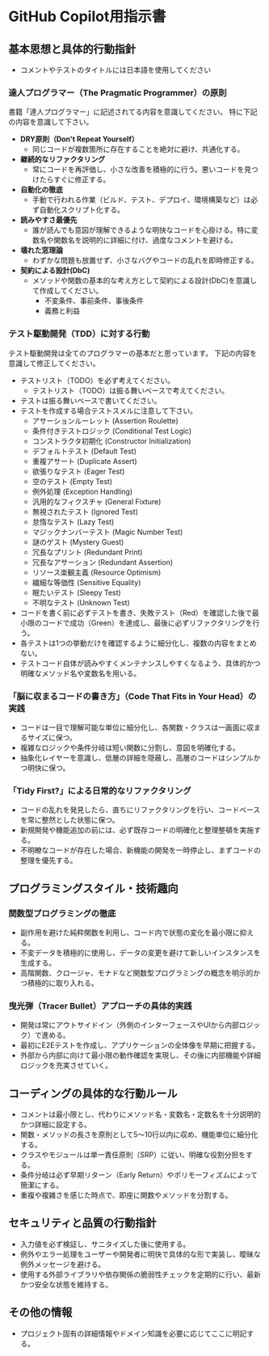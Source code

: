 # GitHub Copilot用指示書

## 基本思想と具体的行動指針

- コメントやテストのタイトルには日本語を使用してください

### 達人プログラマー（The Pragmatic Programmer）の原則

書籍「達人プログラマー」に記述されてる内容を意識してください。
特に下記の内容を意識して下さい。

- **DRY原則（Don't Repeat Yourself）**
  - 同じコードが複数箇所に存在することを絶対に避け、共通化する。
- **継続的なリファクタリング**
  - 常にコードを再評価し、小さな改善を積極的に行う。悪いコードを見つけたらすぐに修正する。
- **自動化の徹底**
  - 手動で行われる作業（ビルド、テスト、デプロイ、環境構築など）は必ず自動化スクリプト化する。
- **読みやすさ最優先**
  - 誰が読んでも意図が理解できるような明快なコードを心掛ける。特に変数名や関数名を説明的に詳細に付け、過度なコメントを避ける。
- **壊れた窓理論**
  - わずかな問題も放置せず、小さなバグやコードの乱れを即時修正する。
- **契約による設計(DbC)**
  - メソッドや関数の基本的な考え方として契約による設計(DbC)を意識して作成してください。
    - 不変条件、事前条件、事後条件
    - 義務と利益

### テスト駆動開発（TDD）に対する行動

テスト駆動開発は全てのプログラマーの基本だと思っています。
下記の内容を意識して修正してください。

- テストリスト（TODO）を必ず考えてください。
  - テストリスト（TODO）は振る舞いベースで考えてください。
- テストは振る舞いベースで書いてください。
- テストを作成する場合テストスメルに注意して下さい。
  - アサーションルーレット (Assertion Roulette)
  - 条件付きテストロジック (Conditional Test Logic)
  - コンストラクタ初期化 (Constructor Initialization)
  - デフォルトテスト (Default Test)
  - 重複アサート (Duplicate Assert)
  - 欲張りなテスト (Eager Test)
  - 空のテスト (Empty Test)
  - 例外処理 (Exception Handling)
  - 汎用的なフィクスチャ (General Fixture)
  - 無視されたテスト (Ignored Test)
  - 怠惰なテスト (Lazy Test)
  - マジックナンバーテスト (Magic Number Test)
  - 謎のゲスト (Mystery Guest)
  - 冗長なプリント (Redundant Print)
  - 冗長なアサーション (Redundant Assertion)
  - リソース楽観主義 (Resource Optimism)
  - 繊細な等価性 (Sensitive Equality)
  - 眠たいテスト (Sleepy Test)
  - 不明なテスト (Unknown Test)
- コードを書く前に必ずテストを書き、失敗テスト（Red）を確認した後で最小限のコードで成功（Green）を達成し、最後に必ずリファクタリングを行う。
- 各テストは1つの挙動だけを確認するように細分化し、複数の内容をまとめない。
- テストコード自体が読みやすくメンテナンスしやすくなるよう、具体的かつ明確なメソッド名や変数名を用いる。

### 「脳に収まるコードの書き方」（Code That Fits in Your Head）の実践

- コードは一目で理解可能な単位に細分化し、各関数・クラスは一画面に収まるサイズに保つ。
- 複雑なロジックや条件分岐は短い関数に分割し、意図を明確化する。
- 抽象化レイヤーを意識し、低層の詳細を隠蔽し、高層のコードはシンプルかつ明快に保つ。

### 「Tidy First?」による日常的なリファクタリング

- コードの乱れを発見したら、直ちにリファクタリングを行い、コードベースを常に整然とした状態に保つ。
- 新規開発や機能追加の前には、必ず既存コードの明確化と整理整頓を実施する。
- 不明瞭なコードが存在した場合、新機能の開発を一時停止し、まずコードの整理を優先する。

## プログラミングスタイル・技術趣向

### 関数型プログラミングの徹底

- 副作用を避けた純粋関数を利用し、コード内で状態の変化を最小限に抑える。
- 不変データを積極的に使用し、データの変更を避けて新しいインスタンスを生成する。
- 高階関数、クロージャ、モナドなど関数型プログラミングの概念を明示的かつ積極的に取り入れる。

### 曳光弾（Tracer Bullet）アプローチの具体的実践

- 開発は常にアウトサイドイン（外側のインターフェースやUIから内部ロジック）で進める。
- 最初にE2Eテストを作成し、アプリケーションの全体像を早期に把握する。
- 外部から内部に向けて最小限の動作確認を実現し、その後に内部機能や詳細ロジックを充実させていく。

## コーディングの具体的な行動ルール

- コメントは最小限とし、代わりにメソッド名・変数名・定数名を十分説明的かつ詳細に設定する。
- 関数・メソッドの長さを原則として5〜10行以内に収め、機能単位に細分化する。
- クラスやモジュールは単一責任原則（SRP）に従い、明確な役割分担をする。
- 条件分岐は必ず早期リターン（Early Return）やポリモーフィズムによって簡潔にする。
- 重複や複雑さを感じた時点で、即座に関数やメソッドを分割する。

## セキュリティと品質の行動指針

- 入力値を必ず検証し、サニタイズした後に使用する。
- 例外やエラー処理をユーザーや開発者に明快で具体的な形で実装し、曖昧な例外メッセージを避ける。
- 使用する外部ライブラリや依存関係の脆弱性チェックを定期的に行い、最新かつ安全な状態を維持する。

## その他の情報

- プロジェクト固有の詳細情報やドメイン知識を必要に応じてここに明記する。
